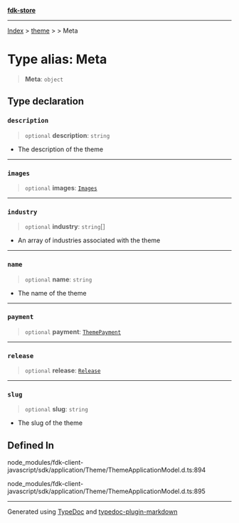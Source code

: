 [**fdk-store**](../../../README.md)
***

[Index](../../../API.md) > [theme](../../README.md) > [<internal>](../README.md) > Meta

# Type alias: Meta

> **Meta**: `object`

## Type declaration

### `description`

> `optional` **description**: `string`

- The description of the theme

***

### `images`

> `optional` **images**: [`Images`](type-alias.Images.md)

***

### `industry`

> `optional` **industry**: `string`[]

- An array of industries associated with the theme

***

### `name`

> `optional` **name**: `string`

- The name of the theme

***

### `payment`

> `optional` **payment**: [`ThemePayment`](type-alias.ThemePayment.md)

***

### `release`

> `optional` **release**: [`Release`](type-alias.Release.md)

***

### `slug`

> `optional` **slug**: `string`

- The slug of the theme

## Defined In

node\_modules/fdk-client-javascript/sdk/application/Theme/ThemeApplicationModel.d.ts:894

node\_modules/fdk-client-javascript/sdk/application/Theme/ThemeApplicationModel.d.ts:895

***
Generated using [TypeDoc](https://typedoc.org/) and [typedoc-plugin-markdown](https://www.npmjs.com/package/typedoc-plugin-markdown)

